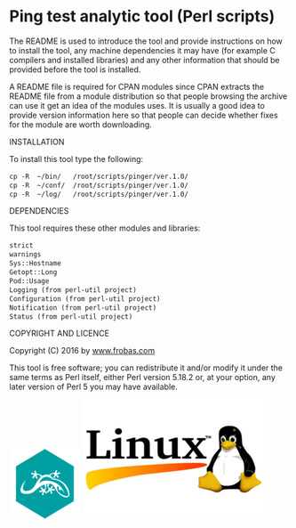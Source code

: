 Ping test analytic tool (Perl scripts)
================================================================================
The README is used to introduce the tool and provide instructions on
how to install the tool, any machine dependencies it may have (for
example C compilers and installed libraries) and any other information
that should be provided before the tool is installed.

A README file is required for CPAN modules since CPAN extracts the
README file from a module distribution so that people browsing the
archive can use it get an idea of the modules uses. It is usually a
good idea to provide version information here so that people can
decide whether fixes for the module are worth downloading.

INSTALLATION

To install this tool type the following:

	cp -R  ~/bin/   /root/scripts/pinger/ver.1.0/
	cp -R  ~/conf/  /root/scripts/pinger/ver.1.0/
	cp -R  ~/log/   /root/scripts/pinger/ver.1.0/

DEPENDENCIES

This tool requires these other modules and libraries:

  	strict
	warnings
	Sys::Hostname
	Getopt::Long
	Pod::Usage
	Logging (from perl-util project)
	Configuration (from perl-util project)
	Notification (from perl-util project)
	Status (from perl-util project)

COPYRIGHT AND LICENCE

Copyright (C) 2016 by www.frobas.com

This tool is free software; you can redistribute it and/or modify
it under the same terms as Perl itself, either Perl version 5.18.2 or,
at your option, any later version of Perl 5 you may have available.

![alt tag](https://raw.githubusercontent.com/vroncevic/pinger/master/perl_icon_128x128.png)
![alt tag](https://raw.githubusercontent.com/vroncevic/pinger/master/linux_logo_327_215.jpg)
